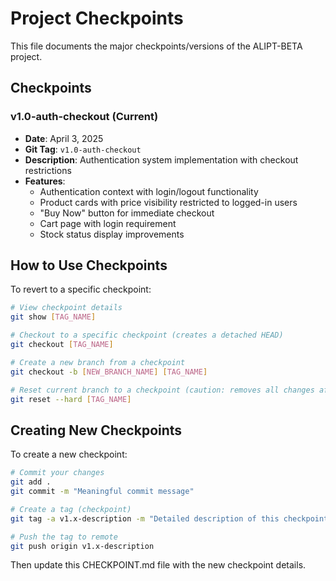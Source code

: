 # Project Checkpoints

This file documents the major checkpoints/versions of the ALIPT-BETA project.

## Checkpoints

### v1.0-auth-checkout (Current)
- **Date**: April 3, 2025
- **Git Tag**: `v1.0-auth-checkout`
- **Description**: Authentication system implementation with checkout restrictions
- **Features**:
  - Authentication context with login/logout functionality
  - Product cards with price visibility restricted to logged-in users
  - "Buy Now" button for immediate checkout
  - Cart page with login requirement
  - Stock status display improvements

## How to Use Checkpoints

To revert to a specific checkpoint:

```bash
# View checkpoint details
git show [TAG_NAME]

# Checkout to a specific checkpoint (creates a detached HEAD)
git checkout [TAG_NAME]

# Create a new branch from a checkpoint
git checkout -b [NEW_BRANCH_NAME] [TAG_NAME]

# Reset current branch to a checkpoint (caution: removes all changes after the checkpoint)
git reset --hard [TAG_NAME]
```

## Creating New Checkpoints

To create a new checkpoint:

```bash
# Commit your changes
git add .
git commit -m "Meaningful commit message"

# Create a tag (checkpoint)
git tag -a v1.x-description -m "Detailed description of this checkpoint"

# Push the tag to remote
git push origin v1.x-description
```

Then update this CHECKPOINT.md file with the new checkpoint details. 